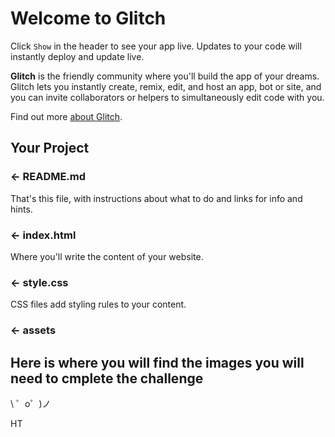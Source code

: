 Welcome to Glitch
=================

Click `Show` in the header to see your app live. Updates to your code will instantly deploy and update live.

**Glitch** is the friendly community where you'll build the app of your dreams. Glitch lets you instantly create, remix, edit, and host an app, bot or site, and you can invite collaborators or helpers to simultaneously edit code with you.

Find out more [about Glitch](https://glitch.com/about).


Your Project
------------

### ← README.md

That's this file, with instructions about what to do and links for info and hints.

### ← index.html

Where you'll write the content of your website. 

### ← style.css

CSS files add styling rules to your content.

### ← assets

Here is where you will find the images you will need to cmplete the challenge
-------------------

\ ゜o゜)ノ

HT